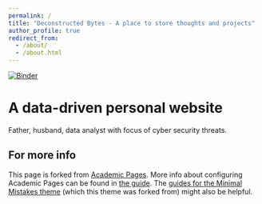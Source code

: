 ```yaml
---
permalink: /
title: "Deconstructed Bytes - A place to store thoughts and projects"
author_profile: true
redirect_from: 
  - /about/
  - /about.html
---
```

[![Binder](https://mybinder.org/badge_logo.svg)](https://mybinder.org/v2/gh/deconstructedbytes/Notebooks/main)  

A data-driven personal website
======

Father, husband, data analyst with focus of cyber security threats. 



For more info
------
This page is forked from [Academic Pages](https://github.com/academicpages/). More info about configuring Academic Pages can be found in [the guide](https://academicpages.github.io/markdown/). The [guides for the Minimal Mistakes theme](https://mmistakes.github.io/minimal-mistakes/docs/configuration/) (which this theme was forked from) might also be helpful.
